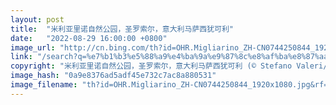 ```yaml
---
layout: post
title:  "米利亚里诺自然公园，圣罗索尔，意大利马萨西犹可利"
date:   "2022-08-29 16:00:00 +0800"
image_url: "http://cn.bing.com/th?id=OHR.Migliarino_ZH-CN0744250844_1920x1080.jpg&rf=LaDigue_1920x1080.jpg&pid=hp"
link: "/search?q=%e7%b1%b3%e5%88%a9%e4%ba%9a%e9%87%8c%e8%af%ba%e8%87%aa%e7%84%b6%e5%85%ac%e5%9b%ad&form=hpcapt&mkt=zh-cn"
copyright: "米利亚里诺自然公园，圣罗索尔，意大利马萨西犹可利 (© Stefano Valeri/Alamy)"
image_hash: "0a9e8376ad5adf45e732c7ac8a880531"
image_filename: "th?id=OHR.Migliarino_ZH-CN0744250844_1920x1080.jpg&rf=LaDigue_1920x1080.jpg&pid=hp"
---
```

